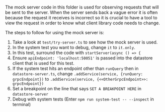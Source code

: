 The mock server code in this folder is used for observing requests that will
be sent to the server. When the server sends back a vague error it is often
because the request it receives is incorrect so it is crucial to have a tool to
view the request in order to know what client library code needs to change.

The steps to follow for using the mock server is:
1. Take a look at `test/try-server.ts` to see how the mock server is used.
2. In the system test you want to debug, change `it` to `it.only`.
3. In this test, surround the code with `startServer(async () => {`
4. Ensure `apiEndpoint: 'localhost:50051'` is passed into the datastore client that is used for this test.
5. If the system test hits an endpoint other than `runQuery` then in `datastore-server.ts`, change `.addService(service, {runQuery: grpcEndpoint})` to `.addService(service, {<<OtherGrpcEndpoint>>: grpcEndpoint})`
6. Set a breakpoint on the line that says `SET A BREAKPOINT HERE` in `datastore-server`
7. Debug with system tests (Enter `npm run system-test -- --inspect` in terminal)


